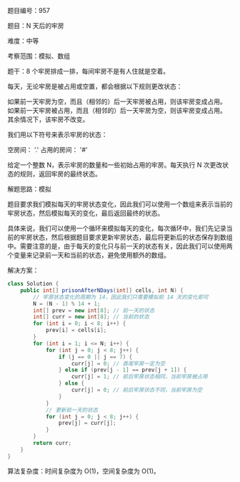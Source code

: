 题目编号：957

题目：N 天后的牢房

难度：中等

考察范围：模拟、数组

题干：8 个牢房排成一排，每间牢房不是有人住就是空着。

每天，无论牢房是被占用或空置，都会根据以下规则更改状态：

如果前一天牢房为空，而且（相邻的）后一天牢房被占用，则该牢房变成占用。
如果前一天牢房被占用，而且（相邻的）后一天牢房为空，则该牢房变成占用。
其余情况下，该牢房不改变。

我们用以下符号来表示牢房的状态：

空房间： '.'
占用的房间： '#'

给定一个整数 N，表示牢房的数量和一些初始占用的牢房。每天执行 N 次更改状态的规则，返回牢房的最终状态。

解题思路：模拟

题目要求我们模拟每天的牢房状态变化，因此我们可以使用一个数组来表示当前的牢房状态，然后模拟每天的变化，最后返回最终的状态。

具体来说，我们可以使用一个循环来模拟每天的变化，每次循环中，我们先记录当前的牢房状态，然后根据题目要求更新牢房状态，最后将更新后的状态保存到数组中。需要注意的是，由于每天的变化只与前一天的状态有关，因此我们可以使用两个变量来记录前一天和当前的状态，避免使用额外的数组。

解决方案：

```java
class Solution {
    public int[] prisonAfterNDays(int[] cells, int N) {
        // 牢房状态变化的周期为 14，因此我们只需要模拟前 14 天的变化即可
        N = (N - 1) % 14 + 1;
        int[] prev = new int[8]; // 前一天的状态
        int[] curr = new int[8]; // 当前的状态
        for (int i = 0; i < 8; i++) {
            prev[i] = cells[i];
        }
        for (int i = 1; i <= N; i++) {
            for (int j = 0; j < 8; j++) {
                if (j == 0 || j == 7) {
                    curr[j] = 0; // 首尾牢房一定为空
                } else if (prev[j - 1] == prev[j + 1]) {
                    curr[j] = 1; // 前后牢房状态相同，当前牢房被占用
                } else {
                    curr[j] = 0; // 前后牢房状态不同，当前牢房为空
                }
            }
            // 更新前一天的状态
            for (int j = 0; j < 8; j++) {
                prev[j] = curr[j];
            }
        }
        return curr;
    }
}
```

算法复杂度：时间复杂度为 O(1)，空间复杂度为 O(1)。